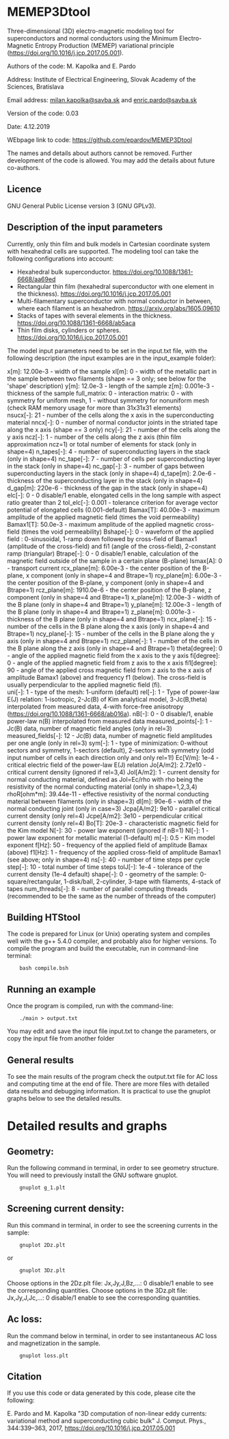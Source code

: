 
MEMEP3Dtool
===========

Three-dimensional (3D) electro-magnetic modeling tool for superconductors and normal conductors using the Minimum Electro-Magnetic Entropy Production (MEMEP) variational principle (https://doi.org/10.1016/j.jcp.2017.05.001).

Authors of the code: M. Kapolka and E. Pardo

Address: Institute of Electrical Engineering, Slovak Academy of the Sciences, Bratislava 

Email address: milan.kapolka@savba.sk and enric.pardo@savba.sk

Version of the code: 0.03

Date: 4.12.2019

WEbpage link to code: https://github.com/epardov/MEMEP3Dtool

The names and details about authors cannot be removed. Further development of the code is allowed. You may add the details about future co-authors. 

Licence
--------
GNU General Public License version 3 (GNU GPLv3).

Description of the input parameters
-----------------------------------

Currently, only thin film and bulk models in Cartesian coordinate system with hexahedral cells are supported. The modeling tool can take the following configurations into account:
- Hexahedral bulk superconductor. 																																						https://doi.org/10.1088/1361-6668/aa69ed
- Rectangular thin film (hexahedral superconductor with one element in the thickness).                        https://doi.org/10.1016/j.jcp.2017.05.001
- Multi-filamentary superconductor with normal conductor in between, where each filament is an hexahedron.   	https://arxiv.org/abs/1605.09610
- Stacks of tapes with several elements in the thickness.                                                     https://doi.org/10.1088/1361-6668/ab5aca
- Thin film disks, cylinders or spheres.                                                                      https://doi.org/10.1016/j.jcp.2017.05.001

The model input parameters need to be set in the input.txt file, with the following description (the input examples are in the input_example folder):

x[m]:	12.00e-3                  - width of the sample
xl[m]: 0                        - width of the metallic part in the sample between two filaments (shape == 3 only; see below for the 'shape' description)
y[m]: 12.0e-3                   - length of the sample
z[m]: 0.001e-3                  - thickness of the sample
full_matrix: 0                  - interaction matrix: 0 - with symmetry for uniform mesh, 1 - without symmetry for nonuniform mesh (check RAM memory usage for more than 31x31x31 elements)  
nsucx[-]: 21                    - number of the cells along the x axis in the superconducting material
nncx[-]: 0                      - number of normal conductor joints in the striated tape along the x axis (shape == 3 only)
ncy[-]: 21                      - number of the cells along the y axis
ncz[-]: 1                       - number of the cells along the z axis (thin film approximation ncz=1) or total number of elements for stack (only in shape=4)
n_tapes[-]: 4                   - number of superconducting layers in the stack                         (only in shape=4)
nc_tape[-]: 7                   - number of cells per superconducting layer in the stack                           (only in shape=4)
nc_gap[-]: 3                    - number of gaps between superconducting layers in the stack            (only in shape=4)
d_tape[m]: 2.0e-6               - thickness of the superconducting layer in the stack (only in shape=4)
d_gap[m]: 220e-6                - thickness of the gap in the stack                   (only in shape=4)
elc[-]: 0                       - 0 disable/1 enable, elongated cells in the long sample with aspect ratio greater than 2
tol_elc[-]: 0.001               - tolerance criterion for average vector potential of elongated cells (0.001-default)
Bamax[T]: 40.00e-3              - maximum amplitude of the applied magnetic field (times the void permeability)
Bamax1[T]: 50.0e-3              - maximum amplitude of the applied magnetic cross-field (times the void permeability)
Bshape[-]: 0                    - waveform of the applied field : 0-sinusoidal, 1-ramp down followed by cross-field of Bamax1 (amplitude of the cross-field) and fi1 (angle of the cross-field), 2-constant ramp (triangular)
Btrape[-]: 0                    - 0 disable/1 enable, calculation of the magnetic field outside of the sample in a certain plane (B-plane)
Ismax[A]: 0                     - transport current
rcx_plane[m]: 6.00e-3           - the center position of the B-plane, x component   (only in shape=4 and Btrape=1)
rcy_plane[m]: 6.00e-3           - the center position of the B-plane, y component   (only in shape=4 and Btrape=1)
rcz_plane[m]: 1910.0e-6         - the center position of the B-plane, z component   (only in shape=4 and Btrape=1)
x_plane[m]: 12.00e-3            - width of the B plane     (only in shape=4 and Btrape=1)
y_plane[m]: 12.00e-3            - length of the B plane    (only in shape=4 and Btrape=1)
z_plane[m]: 0.001e-3	          - thickness of the B plane (only in shape=4 and Btrape=1)
ncx_plane[-]:	15                - number of the cells in the B plane along the x axis (only in shape=4 and Btrape=1)
ncy_plane[-]:	15                - number of the cells in the B plane along the y axis (only in shape=4 and Btrape=1)
ncz_plane[-]:	1                 - number of the cells in the B plane along the z axis (only in shape=4 and Btrape=1)
theta[degree]: 0                - angle of the applied magnetic field from the x axis to the y axis
fi[degree]: 0                   - angle of the applied magnetic field from z axis to the x axis
fi1[degree]: 90                 - angle of the applied cross magnetic field from z axis to the x axis of amplitude Bamax1 (above) and frequency f1 (below). The cross-field is usually perpendicular to the applied magnetic field (fi).  
uni[-]: 1                       - type of the mesh: 1-uniform (default)
rel[-]: 1                       - Type of power-law E(J) relation: 1-isotropic, 2-Jc(B) of Kim analytical model, 3-Jc(B,theta) interpolated from measured data, 4-with force-free anisotropy (https://doi.org/10.1088/1361-6668/ab016a).
nB[-]: 0                        - 0 disable/1, enable power-law n(B) interpolated from measured data
measured_points[-]: 1           - Jc(B) data, number of magnetic field angles (only in rel=3)
measured_fields[-]: 12          - Jc(B) data, number of magnetic field amplitudes per one angle (only in rel=3)
sym[-]: 1                       - type of minimization: 0-without sectors and symmetry, 1-sectors (default), 2-sectors with symmetry (odd input number of cells in each direction only and only rel=1!)
Ec[V/m]: 1e-4                   - critical electric field of the power-law E(J) relation
Jo[A/m2]:	2.72e10               - critical current density (ignored if rel=3,4)
Jol[A/m2]: 1                    - current density for normal conducting material, defined as Jol=Ec/rho with rho being the resistivity of the normal conducting material (only in shape=1,2,3,4)
rhoR[ohm*m]: 39.44e-11          - effective resistivity of the normal conducting material between filaments (only in shape=3)
dl[m]: 90e-6                    - width of the normal conducting joint (only in case=3)
Jcpa[A/m2]:	9e10                - parallel critical current density       (only rel=4)
Jcpe[A/m2]:	3e10                - perpendicular critical current density  (only rel=4)
Bo[T]: 20e-3                    - characteristic magnetic field for the Kim model
N[-]: 30                        - power law exponent (ignored if nB=1)
Nl[-]: 1                        - power law exponent for metallic material (1-default)
m[-]: 0.5                       - Kim model exponent
f[Hz]: 50                       - frequency of the applied field of amplitude Bamax (above)
f1[Hz]: 1                       - frequency of the applied cross-field of amplitude Bamax1 (see above; only in shape=4)
ns[-]: 40                       - number of time steps per cycle
step[-]: 10                     - total number of time steps
tolJ[-]: 1e-4                   - tolerance of the current density (1e-4 default)
shape[-]: 0                     - geometry of the sample: 0-square/rectangular, 1-disk/ball, 2-cylinder, 3-tape with filaments, 4-stack of tapes
num_threads[-]: 8               - number of parallel computing threads (recommended to be the same as the number of threads of the computer)

Building HTStool
-----------------
The code is prepared for Linux (or Unix) operating system and compiles well with the g++ 5.4.0 compiler, and probably also for higher versions. To compile the program and build the executable, run in command-line terminal:

		bash compile.bsh


Running an example
------------------

Once the program is compiled, run with the command-line:

		./main > output.txt

You may edit and save the input file input.txt to change the parameters, or copy the input file from another folder 

General results
---------------

To see the main results of the program check the output.txt file for AC loss and computing time at the end of file. There are more files with detailed data results and debugging information. It is practical to use the gnuplot graphs below to see the detailed results.

Detailed results and graphs
===========================

Geometry:
---------

Run the following command in terminal, in order to see geometry structure. You will need to previously install the GNU software gnuplot.

		gnuplot g_1.plt

Screening current density:
--------------------------

Run this command in terminal, in order to see the screening currents in the sample:

		gnuplot 2Dz.plt     

or

		gnuplot 3Dz.plt

Choose options in the 2Dz.plt file: Jx,Jy,J,Bz,...: 0 disable/1 enable to see the corresponding quantities.
Choose options in the 3Dz.plt file: Jx,Jy,J,Jc,...: 0 disable/1 enable to see the corresponding quantities. 

Ac loss:
--------

Run the command below in terminal, in order to see instantaneous AC loss and magnetization in the sample.

		gnuplot loss.plt


Citation
---------

If you use this code or data generated by this code, please cite the following:

E. Pardo and M. Kapolka "3D computation of non-linear eddy currents: variational method and superconducting cubic bulk" J. Comput. Phys., 344:339–363, 2017, https://doi.org/10.1016/j.jcp.2017.05.001



